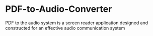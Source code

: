 # PDF-to-Audio-Converter
PDF to the audio system is a screen reader application designed and constructed for an effective audio communication system
